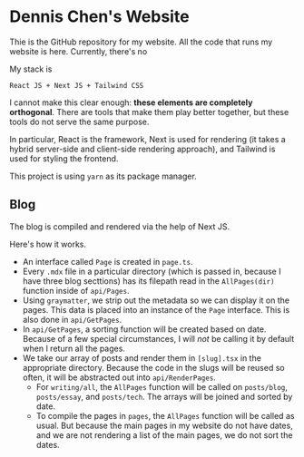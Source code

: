 # Dennis Chen's Website

Thie is the GitHub repository for my website.
All the code that runs my website is here.
Currently, there's no 

My stack is
    
    React JS + Next JS + Tailwind CSS

I cannot make this clear enough:
**these elements are completely orthogonal**.
There are tools that make them play better together,
but these tools do not serve the same purpose.

In particular, React is the framework,
Next is used for rendering
(it takes a hybrid server-side and client-side rendering approach),
and Tailwind is used for styling the frontend.

This project is using `yarn` as its package manager.

## Blog

The blog is compiled and rendered
via the help of Next JS.

Here's how it works.
- An interface called `Page`
    is created in `page.ts`.
- Every `.mdx` file in a particular directory
    (which is passed in, because I have three blog secttions)
    has its filepath read in the `AllPages(dir)` function
    inside of `api/Pages`.
- Using `graymatter`,
    we strip out the metadata
    so we can display it on the pages.
    This data is placed into an instance
    of the `Page` interface.
    This is also done in `api/GetPages`.
- In `api/GetPages`,
    a sorting function will be created
    based on date.
    Because of a few special circumstances,
    I will *not* be calling it by default
    when I return all the pages.
- We take our array of posts
    and render them in
    `[slug].tsx` in the appropriate directory.
    Because the code in the slugs
    will be reused so often,
    it will be abstracted out
    into `api/RenderPages`.
    - For `writing/all`,
        the `AllPages` function will be called
        on `posts/blog`, `posts/essay`, and `posts/tech`.
        The arrays will be joined and sorted by date.
    - To compile the pages in `pages`,
        the `AllPages` function will be called as usual.
        But because the main pages in my website do not have dates,
        and we are not rendering a list of the main pages,
        we do not sort the dates.
